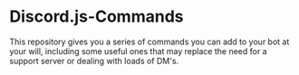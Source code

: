 # Discord.js-Commands
This repository gives you a series of commands you can add to your bot at your will, including some useful ones that may replace the need for a support server or dealing with loads of DM's.
